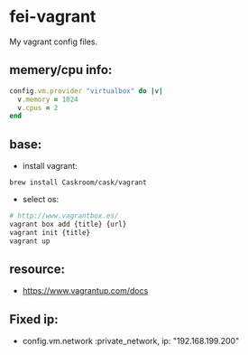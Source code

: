 # fei-vagrant
My vagrant config files.


## memery/cpu info:
```ruby
config.vm.provider "virtualbox" do |v|
  v.memory = 1024
  v.cpus = 2
end
```


## base:
+ install vagrant:
```bsh
brew install Caskroom/cask/vagrant
```
+ select os:
```bash
# http://www.vagrantbox.es/
vagrant box add {title} {url}
vagrant init {title}
vagrant up
```

## resource:
+ https://www.vagrantup.com/docs


## Fixed ip:
+ config.vm.network :private_network, ip: "192.168.199.200"
